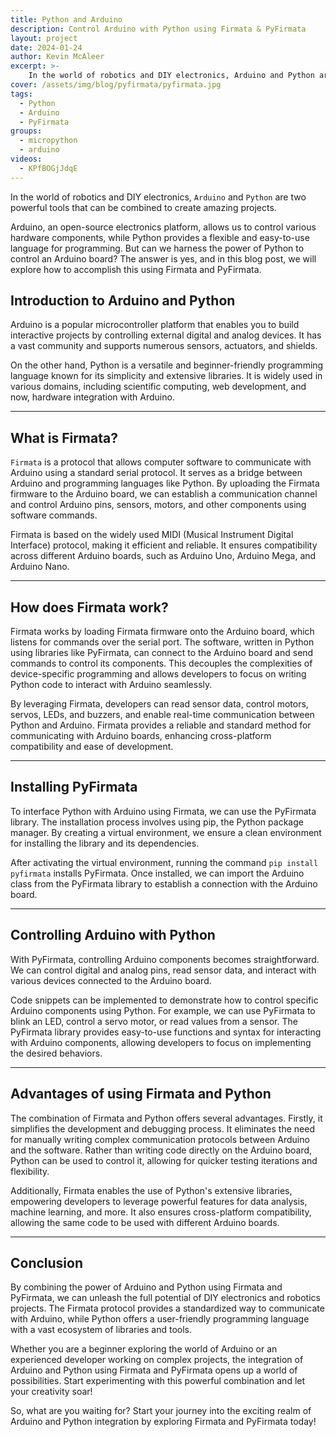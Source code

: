 ```yaml
---
title: Python and Arduino
description: Control Arduino with Python using Firmata & PyFirmata
layout: project
date: 2024-01-24
author: Kevin McAleer
excerpt: >-
    In the world of robotics and DIY electronics, Arduino and Python are two powerful tools that can be combined to create amazing projects.
cover: /assets/img/blog/pyfirmata/pyfirmata.jpg
tags:
  - Python
  - Arduino
  - PyFirmata
groups:
  - micropython
  - arduino
videos:
  - KPfBOGjJdqE
---
```


In the world of robotics and DIY electronics, `Arduino` and `Python` are two powerful tools that can be combined to create amazing projects.

Arduino, an open-source electronics platform, allows us to control various hardware components, while Python provides a flexible and easy-to-use language for programming. But can we harness the power of Python to control an Arduino board? The answer is yes, and in this blog post, we will explore how to accomplish this using Firmata and PyFirmata.

## Introduction to Arduino and Python

Arduino is a popular microcontroller platform that enables you to build interactive projects by controlling external digital and analog devices. It has a vast community and supports numerous sensors, actuators, and shields.

On the other hand, Python is a versatile and beginner-friendly programming language known for its simplicity and extensive libraries. It is widely used in various domains, including scientific computing, web development, and now, hardware integration with Arduino.

---

## What is Firmata?

`Firmata` is a protocol that allows computer software to communicate with Arduino using a standard serial protocol. It serves as a bridge between Arduino and programming languages like Python. By uploading the Firmata firmware to the Arduino board, we can establish a communication channel and control Arduino pins, sensors, motors, and other components using software commands.

Firmata is based on the widely used MIDI (Musical Instrument Digital Interface) protocol, making it efficient and reliable. It ensures compatibility across different Arduino boards, such as Arduino Uno, Arduino Mega, and Arduino Nano.

---

## How does Firmata work?

Firmata works by loading Firmata firmware onto the Arduino board, which listens for commands over the serial port. The software, written in Python using libraries like PyFirmata, can connect to the Arduino board and send commands to control its components. This decouples the complexities of device-specific programming and allows developers to focus on writing Python code to interact with Arduino seamlessly.

By leveraging Firmata, developers can read sensor data, control motors, servos, LEDs, and buzzers, and enable real-time communication between Python and Arduino. Firmata provides a reliable and standard method for communicating with Arduino boards, enhancing cross-platform compatibility and ease of development.

---

## Installing PyFirmata

To interface Python with Arduino using Firmata, we can use the PyFirmata library. The installation process involves using pip, the Python package manager. By creating a virtual environment, we ensure a clean environment for installing the library and its dependencies.

After activating the virtual environment, running the command `pip install pyfirmata` installs PyFirmata. Once installed, we can import the Arduino class from the PyFirmata library to establish a connection with the Arduino board.

---

## Controlling Arduino with Python

With PyFirmata, controlling Arduino components becomes straightforward. We can control digital and analog pins, read sensor data, and interact with various devices connected to the Arduino board.

Code snippets can be implemented to demonstrate how to control specific Arduino components using Python. For example, we can use PyFirmata to blink an LED, control a servo motor, or read values from a sensor. The PyFirmata library provides easy-to-use functions and syntax for interacting with Arduino components, allowing developers to focus on implementing the desired behaviors.

---

## Advantages of using Firmata and Python

The combination of Firmata and Python offers several advantages. Firstly, it simplifies the development and debugging process. It eliminates the need for manually writing complex communication protocols between Arduino and the software. Rather than writing code directly on the Arduino board, Python can be used to control it, allowing for quicker testing iterations and flexibility.

Additionally, Firmata enables the use of Python's extensive libraries, empowering developers to leverage powerful features for data analysis, machine learning, and more. It also ensures cross-platform compatibility, allowing the same code to be used with different Arduino boards.

---

## Conclusion

By combining the power of Arduino and Python using Firmata and PyFirmata, we can unleash the full potential of DIY electronics and robotics projects. The Firmata protocol provides a standardized way to communicate with Arduino, while Python offers a user-friendly programming language with a vast ecosystem of libraries and tools.

Whether you are a beginner exploring the world of Arduino or an experienced developer working on complex projects, the integration of Arduino and Python using Firmata and PyFirmata opens up a world of possibilities. Start experimenting with this powerful combination and let your creativity soar!

So, what are you waiting for? Start your journey into the exciting realm of Arduino and Python integration by exploring Firmata and PyFirmata today!
